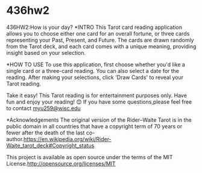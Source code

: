 # 436hw2
436HW2:How is your day?
*INTRO
This Tarot card reading application allows you to choose either one card for an overall fortune, 
or three cards representing your Past, Present, and Future. The cards are drawn randomly from 
the Tarot deck, and each card comes with a unique meaning, providing insight based on your selection.

*HOW TO USE
To use this application, first choose whether you'd like a single card or a three-card reading. 
You can also select a date for the reading. After making your selections, click 'Draw Cards' to 
reveal your Tarot reading.

Take it easy! This Tarot reading is for entertainment purposes only. Have fun and enjoy your reading! 😊
If you have some questions,please feel free to contact myu259@wisc.edu


*Acknowledgements
The original version of the Rider–Waite Tarot is in the public domain in all countries that have a copyright term of 70 years or fewer after the death of the last co-author.https://en.wikipedia.org/wiki/Rider-Waite_tarot_deck#Copyright_status

This project is available as open source under the terms of the MIT License.http://opensource.org/licenses/MIT
